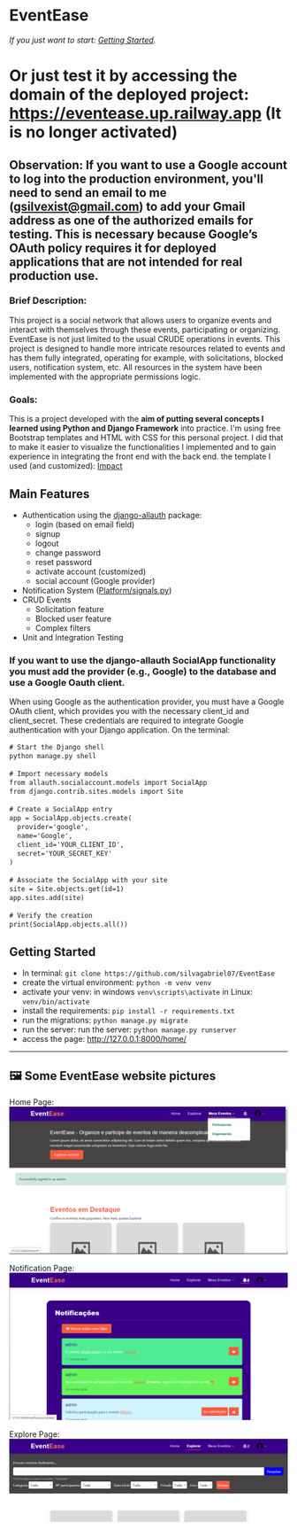 # EventEase
_If you just want to start: [Getting Started](https://github.com/silvagabriel07/EventEase#getting-started)._
# Or just test it by accessing the domain of the deployed project: https://eventease.up.railway.app (It is no longer activated)

Observation: If you want to use a Google account to log into the production environment, you'll need to send an email to me (gsilvexist@gmail.com) to add your Gmail address as one of the authorized emails for testing. This is necessary because Google’s OAuth policy requires it for deployed applications that are not intended for real production use.
---
### Brief Description: 
This project is a social network that allows users to organize events and interact with themselves through these events, participating or organizing. EventEase is not just limited to the usual CRUDE operations in events. This project is designed to handle more intricate resources related to events and has them fully integrated, operating for example, with solicitations, blocked users, notification system, etc. All resources in the system have been implemented with the appropriate permissions logic.
### Goals: 
This is a project developed with the **aim of putting several concepts I learned using Python and Django Framework** into practice.
I'm using free Bootstrap templates and HTML with CSS for this personal project. I did that to make it easier to visualize the functionalities I implemented and to gain experience in integrating the front end with the back end.
the template I used (and customized): [Impact](https://bootstrapmade.com/impact-bootstrap-business-website-template/)

## Main Features 
- Authentication using the [django-allauth](https://django-allauth.readthedocs.io/en/latest/index.html![image](https://github.com/silvagabriel07/EventEase/assets/126366191/3fec501c-637c-44cd-b285-d394724e37b9)
) package:
  - login (based on email field)
  - signup
  - logout
  - change password
  - reset password
  - activate account (customized)
  - social account (Google provider)
- Notification System ([Platform/signals.py](Platform/signals.py))
- CRUD Events
  - Solicitation feature
  - Blocked user feature
  - Complex filters
- Unit and Integration Testing

### If you want to use the django-allauth SocialApp functionality you must add the provider (e.g., Google) to the database and use a Google Oauth client.
When using Google as the authentication provider, you must have a Google OAuth client, which provides you with the necessary client_id and client_secret. These credentials are required to integrate Google authentication with your Django application.
On the terminal:
  ```
# Start the Django shell
python manage.py shell

# Import necessary models
from allauth.socialaccount.models import SocialApp
from django.contrib.sites.models import Site

# Create a SocialApp entry
app = SocialApp.objects.create(
    provider='google',
    name='Google',
    client_id='YOUR_CLIENT_ID',
    secret='YOUR_SECRET_KEY'
)

# Associate the SocialApp with your site
site = Site.objects.get(id=1)
app.sites.add(site)

# Verify the creation
print(SocialApp.objects.all())
```

## Getting Started
- In terminal: `git clone https://github.com/silvagabriel07/EventEase`
- create the virtual environment: `python -m venv venv`
- activate your venv: in windows `venv\scripts\activate` in Linux: `venv/bin/activate`
- install the requirements: `pip install -r requirements.txt`
- run the migrations: `python manage.py migrate`
- run the server: run the server: `python manage.py runserver`
- access the page: http://127.0.0.1:8000/home/
---

## :framed_picture: Some EventEase website pictures  
Home Page:
![Home Page](https://github.com/silvagabriel07/EventEase/blob/main/project_screenshots/Captura%20de%20tela%202023-10-28%20182622.png)

Notification Page: 
![Notification Page](https://github.com/silvagabriel07/EventEase/blob/main/project_screenshots/Captura%20de%20tela%202023-10-28%20194305.png)

Explore Page:
![Explore Page](https://github.com/silvagabriel07/EventEase/blob/main/project_screenshots/Captura%20de%20tela%202023-10-28%20193813.png)
